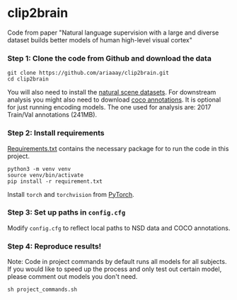 # clip2brain
Code from paper "Natural language supervision with a large and diverse dataset builds better models of human high-level visual cortex"

### Step 1: Clone the code from Github and download the data
```
git clone https://github.com/ariaaay/clip2brain.git
cd clip2brain
```
You will also need to install the [natural scene datasets](https://naturalscenesdataset.org/).
For downstream analysis you might also need to download [coco annotations](https://cocodataset.org/#download). It is optional for just running encoding models. The one used for analysis are: 2017 Train/Val annotations (241MB).

### Step 2: Install requirements
[Requirements.txt](https://github.com/ariaaay/clip2brain/blob/main/requirements.txt) contains the necessary package for to run the code in this project.
```
python3 -m venv venv
source venv/bin/activate
pip install -r requirement.txt
```
Install `torch` and `torchvision` from [PyTorch](https://pytorch.org/).

### Step 3: Set up paths in `config.cfg`
Modify `config.cfg` to reflect local paths to NSD data and COCO annotations.

### Step 4: Reproduce results!
Note: Code in project commands by default runs all models for all subjects. If you would like to speed up the process and only test out certain model, please comment out models you don't need.
```
sh project_commands.sh
```
